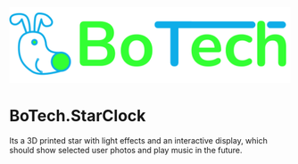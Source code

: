 ﻿![BoTechLogo](./ReadmeAssets/BoTechLogoComplete.svg)
# BoTech.StarClock
Its a 3D printed star with light effects and an interactive display, which should show selected user photos and play music in the future.
